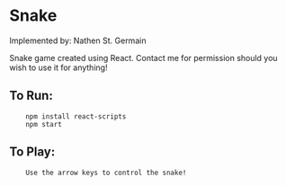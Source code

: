 # Snake

Implemented by: Nathen St. Germain

Snake game created using React. Contact me for permission should you wish
to use it for anything!

## To Run:
```
    npm install react-scripts
    npm start
```

## To Play:
```
    Use the arrow keys to control the snake!
```
